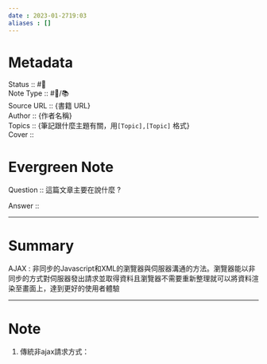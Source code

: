 ```yaml
---
date : 2023-01-2719:03
aliases : []
---
```

# Metadata
Status :: #🌱 <br>
Note Type :: #📨/📚️ <br>
Source URL :: {書籍 URL} <br>
Author :: {作者名稱} <br>
Topics :: {筆記跟什麼主題有關，用`[Topic],[Topic]` 格式} <br>
Cover ::

# Evergreen Note

Question :: 這篇文章主要在說什麼 ?

Answer ::

---

# Summary 
AJAX : 非同步的Javascript和XML的瀏覽器與伺服器溝通的方法。瀏覽器能以非同步的方式對伺服器發出請求並取得資料且瀏覽器不需要重新整理就可以將資料渲染至畫面上，達到更好的使用者體驗

---

# Note

1. 傳統非ajax請求方式：